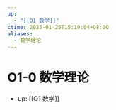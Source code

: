 ```yaml
---
up:
  - "[[O1 数学]]"
ctime: 2025-01-25T15:19:04+08:00
aliases:
  - 数学理论
---
```


# O1-0 数学理论

- up: [[O1 数学]]
